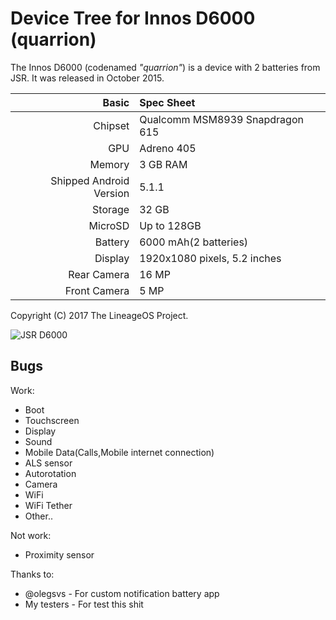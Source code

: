 Device Tree for Innos D6000 (quarrion)
===========================================

The Innos D6000 (codenamed _"quarrion"_) is a device with 2 batteries from JSR.
It was released in October 2015.

Basic   | Spec Sheet
-------:|:-------------------------
Chipset | Qualcomm MSM8939 Snapdragon 615
GPU     | Adreno 405
Memory  | 3 GB RAM
Shipped Android Version | 5.1.1
Storage | 32 GB
MicroSD | Up to 128GB
Battery | 6000 mAh(2 batteries)
Display | 1920x1080 pixels, 5.2 inches
Rear Camera  | 16 MP
Front Camera | 5 MP

Copyright (C) 2017 The LineageOS Project.

![JSR D6000](https://i.imgur.com/CRfbmUh.jpg "Innos D6000")

## Bugs
Work:
- Boot
- Touchscreen
- Display
- Sound
- Mobile Data(Calls,Mobile internet connection)
- ALS sensor
- Autorotation
- Camera
- WiFi
- WiFi Tether
- Other..

Not work:
- Proximity sensor

Thanks to:
- @olegsvs - For custom notification battery app
- My testers - For test this shit